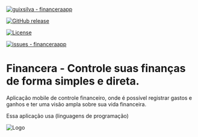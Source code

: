 [![guixsilva - financeraapp](https://img.shields.io/static/v1?label=guixsilva&message=financeraapp&color=blue&logo=github)](https://github.com/guixsilva/financeraapp "Go to GitHub repo")

[![GitHub release](https://img.shields.io/github/release/guixsilva/financeraapp?include_prereleases=&sort=semver&color=blue)](https://github.com/guixsilva/financeraapp/releases/)

[![License](https://img.shields.io/badge/License-MIT-blue)](#license)

[![issues - financeraapp](https://img.shields.io/github/issues/guixsilva/financeraapp)](https://github.com/guixsilva/financeraapp/issues)

# Financera - Controle suas finanças de forma simples e direta.

Aplicação mobile de controle financeiro, onde é possível registrar gastos e ganhos e ter uma visão ampla sobre sua vida financeira.

Essa aplicação usa (linguagens de programação)





![Logo](https://dev-to-uploads.s3.amazonaws.com/uploads/articles/th5xamgrr6se0x5ro4g6.png)
